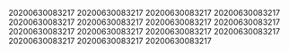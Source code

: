 20200630083217
20200630083217
20200630083217
20200630083217
20200630083217
20200630083217
20200630083217
20200630083217
20200630083217
20200630083217
20200630083217
20200630083217
20200630083217
20200630083217
20200630083217
